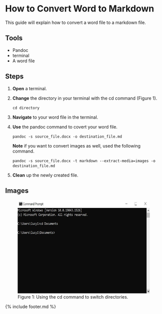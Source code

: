 # How to Convert Word to Markdown

This guide will explain how to convert a word file to a markdown
file.

## Tools

- Pandoc
- terminal
- A word file

## Steps

1. **Open** a terminal.
2. **Change** the directory in your terminal with the cd command (Figure 1).

    ``` linux
    cd directory
    ```

3. **Navigate** to your word file in the terminal.
4. **Use** the pandoc command to covert your word file.

    ``` linux
    pandoc -s source_file.docx -o destination_file.md
    ```

    **Note** if you want to convert images as well, used the following command.

    ``` linux
    pandoc -s source_file.docx -t markdown --extract-media=images -o destination_file.md
    ```

5. **Clean** up the newly created file.

## Images

<figure>
   <img src="images/cd.JPG" alt="cd Command" width="600" height="300">
   <figcaption>Figure 1:  Using the cd command to switch directories.</figcaption>
</figure>

{% include footer.md %}
